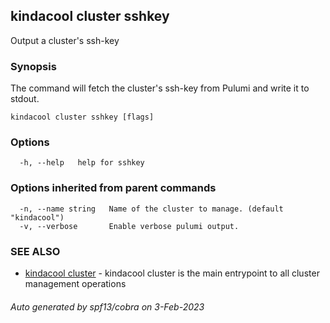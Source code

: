 ## kindacool cluster sshkey

Output a cluster's ssh-key

### Synopsis

The command will fetch the cluster's ssh-key from Pulumi and write it to stdout.

```
kindacool cluster sshkey [flags]
```

### Options

```
  -h, --help   help for sshkey
```

### Options inherited from parent commands

```
  -n, --name string   Name of the cluster to manage. (default "kindacool")
  -v, --verbose       Enable verbose pulumi output.
```

### SEE ALSO

* [kindacool cluster](kindacool_cluster.md)	 - kindacool cluster is the main entrypoint to all cluster management operations

###### Auto generated by spf13/cobra on 3-Feb-2023
